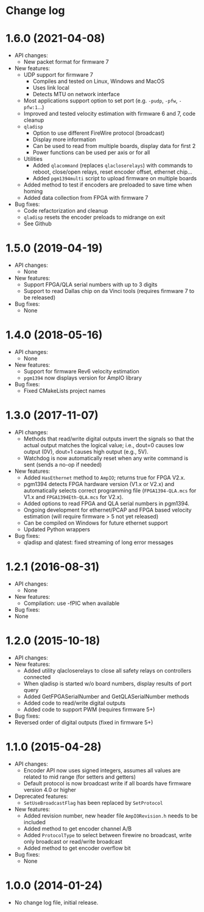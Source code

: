 Change log
==========

1.6.0 (2021-04-08)
==================
* API changes:
  * New packet format for firmware 7
* New features:
  * UDP support for firmware 7
    * Compiles and tested on Linux, Windows and MacOS
    * Uses link local
    * Detects MTU on network interface
  * Most applications support option to set port (e.g. `-pudp`, `-pfw`, `-pfw:1`...)
  * Improved and tested velocity estimation with firmware 6 and 7, code cleanup
  * `qladisp`
    * Option to use different FireWire protocol (broadcast)
    * Display more information
    * Can be used to read from multiple boards, display data for first 2
    * Power functions can be used per axis or for all
  * Utilities
    * Added `qlacommand` (replaces `qlacloserelays`) with commands to reboot, close/open relays, reset encoder offset, ethernet chip...
    * Added `pgm1394multi` script to upload firmware on multiple boards
  * Added method to test if encoders are preloaded to save time when homing
  * Added data collection from FPGA with firmware 7
* Bug fixes:
  * Code refactorization and cleanup
  * `qladisp` resets the encoder preloads to midrange on exit
  * See Github

1.5.0 (2019-04-19)
==================
* API changes:
  * None
* New features:
  * Support FPGA/QLA serial numbers with up to 3 digits
  * Support to read Dallas chip on da Vinci tools (requires firmware 7 to be released)
* Bug fixes:
  * None

1.4.0 (2018-05-16)
==================
* API changes:
  * None
* New features:
  * Support for firmware Rev6 velocity estimation
  * `pgm1394` now displays version for AmpIO library
* Bug fixes:
  * Fixed CMakeLists project names

1.3.0 (2017-11-07)
==================
* API changes:
  * Methods that read/write digital outputs invert the signals so that the actual output matches the logical value; i.e., dout=0 causes low output (0V), dout=1 causes high output (e.g., 5V).
  * Watchdog is now automatically reset when any write command is sent (sends a no-op if needed)
* New features:
  * Added `HasEthernet` method to `AmpIO`; returns true for FPGA V2.x.
  * pgm1394 detects FPGA hardware version (V1.x or V2.x) and automatically selects correct programming file (`FPGA1394-QLA.mcs` for V1.x and `FPGA1394Eth-QLA.mcs` for V2.x).
  * Added options to read FPGA and QLA serial numbers in pgm1394.
  * Ongoing development for ethernet/PCAP and FPGA based velocity estimation (will require firmware > 5 not yet released)
  * Can be compiled on Windows for future ethernet support
  * Updated Python wrappers
* Bug fixes:
  * qladisp and qlatest: fixed streaming of long error messages

1.2.1 (2016-08-31)
==================
* API changes:
  * None
* New features:
  * Compilation: use -fPIC when available
* Bug fixes:
 * None

1.2.0 (2015-10-18)
==================
* API changes:
* New features:
  * Added utility qlacloserelays to close all safety relays on controllers connected
  * When qladisp is started w/o board numbers, display results of port query
  * Added GetFPGASerialNumber and GetQLASerialNumber methods
  * Added code to read/write digital outputs
  * Added code to support PWM (requires firmware 5+)
* Bug fixes:
 * Reversed order of digital outputs (fixed in firmware 5+)

1.1.0 (2015-04-28)
==================

* API changes:
  * Encoder API now uses signed integers, assumes all values are related to mid range (for setters and getters)
  * Default protocol is now broadcast write if all boards have firmware version 4.0 or higher
* Deprecated features:
  * `SetUseBroadcastFlag` has been replaced by `SetProtocol`
* New features:
  * Added revision number, new header file `AmpIORevision.h` needs to be included
  * Added method to get encoder channel A/B
  * Added `ProtocolType` to select between firewire no broadcast, write only broadcast or read/write broadcast
  * Added method to get encoder overflow bit
* Bug fixes:
  * None

1.0.0 (2014-01-24)
==================

* No change log file, initial release.
